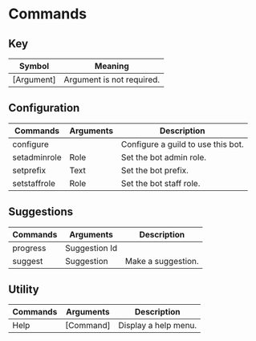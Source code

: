 # Commands

## Key 
| Symbol      | Meaning                        |
| ----------- | ------------------------------ |
| [Argument]  | Argument is not required.      |

## Configuration
| Commands     | Arguments | Description                        |
| ------------ | --------- | ---------------------------------- |
| configure    |           | Configure a guild to use this bot. |
| setadminrole | Role      | Set the bot admin role.            |
| setprefix    | Text      | Set the bot prefix.                |
| setstaffrole | Role      | Set the bot staff role.            |

## Suggestions
| Commands | Arguments     | Description        |
| -------- | ------------- | ------------------ |
| progress | Suggestion Id |                    |
| suggest  | Suggestion    | Make a suggestion. |

## Utility
| Commands | Arguments | Description          |
| -------- | --------- | -------------------- |
| Help     | [Command] | Display a help menu. |

